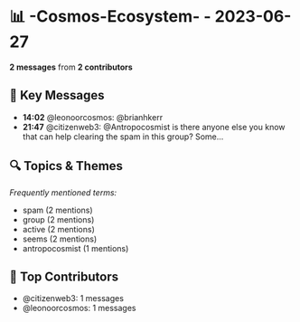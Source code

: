 # 📊 -Cosmos-Ecosystem- - 2023-06-27
**2 messages** from **2 contributors**

## 💬 Key Messages
- **14:02** @leonoorcosmos: @brianhkerr
- **21:47** @citizenweb3: @Antropocosmist is there anyone else you know that can help clearing the spam in this group? Some...

## 🔍 Topics & Themes
*Frequently mentioned terms:*
- spam (2 mentions)
- group (2 mentions)
- active (2 mentions)
- seems (2 mentions)
- antropocosmist (1 mentions)

## 👥 Top Contributors
- @citizenweb3: 1 messages
- @leonoorcosmos: 1 messages